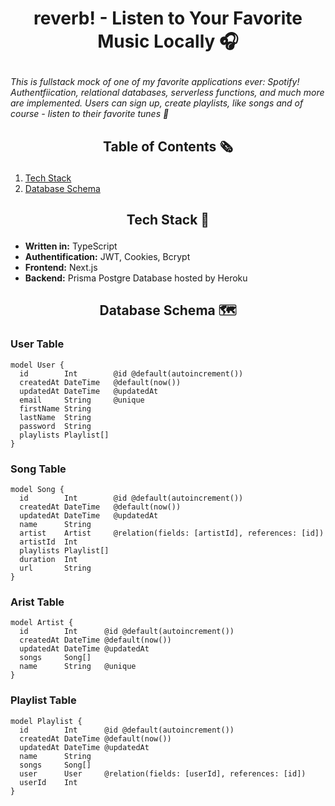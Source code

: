 #  <p align="center">reverb! - Listen to Your Favorite Music Locally 🎧</p>
*This is fullstack mock of one of my favorite applications ever: Spotify! Authentfiication, relational databases, serverless functions, and much more are implemented. Users can sign up, create playlists, like songs and of course - listen to their favorite tunes 🎵*

## <p align="center">Table of Contents 🗞️</p>
1. [Tech Stack](#tech-stack-)
2. [Database Schema](#database-schema-)

## <p align="center">Tech Stack 💼</p>
- **Written in:** TypeScript
- **Authentification:** JWT, Cookies, Bcrypt
- **Frontend:** Next.js
- **Backend:** Prisma Postgre Database hosted by Heroku

##  <p align="center">Database Schema 🗺</p>
### **User Table**

```PRISMA
model User {
  id        Int        @id @default(autoincrement())
  createdAt DateTime   @default(now())
  updatedAt DateTime   @updatedAt
  email     String     @unique
  firstName String
  lastName  String
  password  String
  playlists Playlist[]
}
```

### **Song Table**

```PRISMA
model Song {
  id        Int        @id @default(autoincrement())
  createdAt DateTime   @default(now())
  updatedAt DateTime   @updatedAt
  name      String
  artist    Artist     @relation(fields: [artistId], references: [id])
  artistId  Int
  playlists Playlist[]
  duration  Int
  url       String
}
```

### **Arist Table**

```PRISMA
model Artist {
  id        Int      @id @default(autoincrement())
  createdAt DateTime @default(now())
  updatedAt DateTime @updatedAt
  songs     Song[]
  name      String   @unique
}
```

### **Playlist Table**

```PRISMA
model Playlist {
  id        Int      @id @default(autoincrement())
  createdAt DateTime @default(now())
  updatedAt DateTime @updatedAt
  name      String
  songs     Song[]
  user      User     @relation(fields: [userId], references: [id])
  userId    Int
}
```
